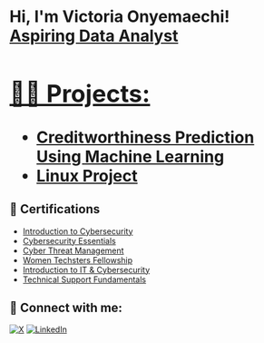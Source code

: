 <h1>Hi, I'm Victoria Onyemaechi! 
<a href="https://www.linkedin.com/in/victoria-onyemaechi/">Aspiring Data Analyst

<h2>👨‍💻 Projects:</h2>

  - [Creditworthiness Prediction Using Machine Learning](https://github.com/Vhiktoria/Vhiktoria/blob/main/Group%20A%20-%20Creditworthiness%20Prediction%20Using%20Machine%20Learning%20Capstone%20Project.pptx)
  - [Linux Project](https://docs.google.com/document/d/1m5ozUxRYfWdlc8WQzwyB8JcuG46RgbRM/edit?usp=drivesdk&ouid=)

<h2>📑 Certifications</h2>

- [Introduction to Cybersecurity](https://www.credly.com/badges/13fa6aad-9172-4e0d-94ba-811e7272d5eb/linked_in_profile)
- [Cybersecurity Essentials](https://www.credly.com/badges/d9231dd9-213f-4690-acf1-79a5d3ec7dbb/linked_in_profile)
- [Cyber Threat Management](https://www.credly.com/badges/5134546c-6f42-41ea-acce-a4973c3aa82b/linked_in_profile)
- [Women Techsters Fellowship](https://drive.google.com/file/d/1n9fwxm3vNDOrSJWzYERcmNz_PTywsCkp/view?usp=drive_link)
- [Introduction to IT & Cybersecurity](https://drive.google.com/file/d/1J5b6G6L9rKj9OZS_Fu4pCb98feBR5xq0/view?usp=drive_link)
- [Technical Support Fundamentals](https://drive.google.com/file/d/1rrvGaO3aQQ50_MuSDEBfYnGdHXi8oxyS/view?usp=drive_link)
  
<h2> 🤳 Connect with me:</h2>

[![X](https://img.shields.io/badge/X-000000?style=for-the-badge&logo=x&logoColor=white)](https://x.com/Cyberr_Witch?t=BYIpV00C4LBAYr0fercWdw&s=09)
[![LinkedIn](https://img.shields.io/badge/LinkedIn-0077B5?style=for-the-badge&logo=linkedin&logoColor=white)](https://linkedin.com/in/victoria-onyemaechi)

<!--


Here are some ideas to get you started:

- 🔭 I’m currently working on ...
- 🌱 I’m currently learning ...
- 👯 I’m looking to collaborate on ...
- 🤔 I’m looking for help with ...
- 💬 Ask me about ...
- 📫 How to reach me: ...
- 😄 Pronouns: ...
- ⚡ Fun fact: ...
-->
